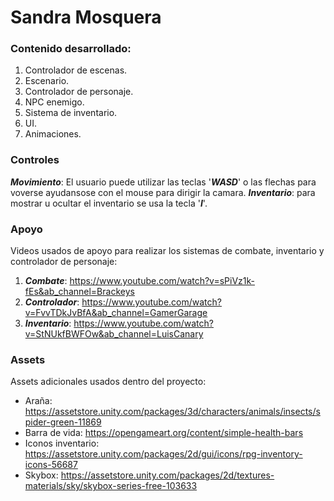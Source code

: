 # Sandra Mosquera

### Contenido desarrollado:
1. Controlador de escenas.
2. Escenario.
3. Controlador de personaje.
4. NPC enemigo.
5. Sistema de inventario.
6. UI.
7. Animaciones. 

### Controles
***Movimiento***: El usuario puede utilizar las teclas '***WASD***' o las flechas para voverse ayudansose con el mouse para dirigir la camara.
***Inventario***: para mostrar u ocultar el inventario se usa la tecla '***I***'.

### Apoyo
Videos usados de apoyo para realizar los sistemas de combate, inventario y controlador de personaje:
1. ***Combate***: https://www.youtube.com/watch?v=sPiVz1k-fEs&ab_channel=Brackeys
2. ***Controlador***: https://www.youtube.com/watch?v=FvvTDkJvBfA&ab_channel=GamerGarage
3. ***Inventario***: https://www.youtube.com/watch?v=StNUkfBWFOw&ab_channel=LuisCanary

### Assets
Assets adicionales usados dentro del proyecto:
- Araña: https://assetstore.unity.com/packages/3d/characters/animals/insects/spider-green-11869
- Barra de vida: https://opengameart.org/content/simple-health-bars
- Iconos inventario: https://assetstore.unity.com/packages/2d/gui/icons/rpg-inventory-icons-56687
- Skybox: https://assetstore.unity.com/packages/2d/textures-materials/sky/skybox-series-free-103633